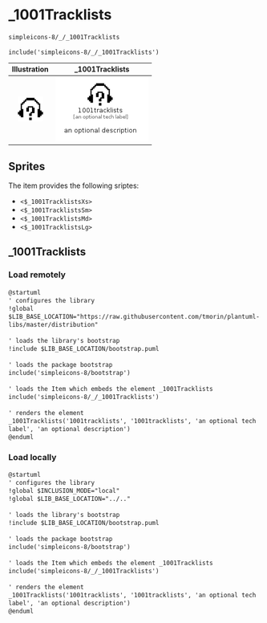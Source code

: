# _1001Tracklists


```text
simpleicons-8/_/_1001Tracklists
```

```text
include('simpleicons-8/_/_1001Tracklists')
```



| Illustration | _1001Tracklists |
| :---: | :---: |
| ![illustration for Illustration](../../simpleicons-8/_/_1001Tracklists.png) | ![illustration for _1001Tracklists](../../simpleicons-8/_/_1001Tracklists.Local.png) |



## Sprites
The item provides the following sriptes:

- `<$_1001TracklistsXs>`
- `<$_1001TracklistsSm>`
- `<$_1001TracklistsMd>`
- `<$_1001TracklistsLg>`





## _1001Tracklists

### Load remotely
```plantuml
@startuml
' configures the library
!global $LIB_BASE_LOCATION="https://raw.githubusercontent.com/tmorin/plantuml-libs/master/distribution"

' loads the library's bootstrap
!include $LIB_BASE_LOCATION/bootstrap.puml

' loads the package bootstrap
include('simpleicons-8/bootstrap')

' loads the Item which embeds the element _1001Tracklists
include('simpleicons-8/_/_1001Tracklists')

' renders the element
_1001Tracklists('1001tracklists', '1001tracklists', 'an optional tech label', 'an optional description')
@enduml
```

### Load locally
```plantuml
@startuml
' configures the library
!global $INCLUSION_MODE="local"
!global $LIB_BASE_LOCATION="../.."

' loads the library's bootstrap
!include $LIB_BASE_LOCATION/bootstrap.puml

' loads the package bootstrap
include('simpleicons-8/bootstrap')

' loads the Item which embeds the element _1001Tracklists
include('simpleicons-8/_/_1001Tracklists')

' renders the element
_1001Tracklists('1001tracklists', '1001tracklists', 'an optional tech label', 'an optional description')
@enduml
```

